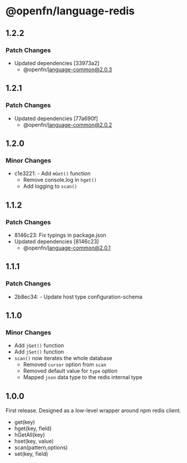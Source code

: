# @openfn/language-redis

## 1.2.2

### Patch Changes

- Updated dependencies [33973a2]
  - @openfn/language-common@2.0.3

## 1.2.1

### Patch Changes

- Updated dependencies [77a690f]
  - @openfn/language-common@2.0.2

## 1.2.0

### Minor Changes

- c1e3221: - Add `mGet()` function
  - Remove console.log in `hget()`
  - Add logging to `scan()`

## 1.1.2

### Patch Changes

- 8146c23: Fix typings in package.json
- Updated dependencies [8146c23]
  - @openfn/language-common@2.0.1

## 1.1.1

### Patch Changes

- 2b8ec34: - Update host type configuration-schema

## 1.1.0

### Minor Changes

- Add `jGet()` function
- Add `jSet()` function
- `scan()` now iterates the whole database
  - Removed `cursor` option from `scan`
  - Removed default value for `type` option
  - Mapped `json` data type to the redis internal type

## 1.0.0

First release. Designed as a low-level wrapper around npm redis client.

- get(key)
- hget(key, field)
- hGetAll(key)
- hset(key, value)
- scan(pattern,options)
- set(key, field)
